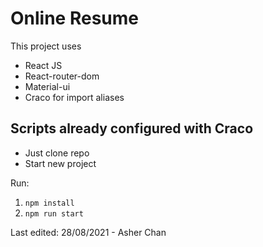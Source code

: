 # Online Resume

This project uses 
- React JS
- React-router-dom
- Material-ui
- Craco for import aliases

## Scripts already configured with Craco

- Just clone repo
- Start new project

Run:
1. `npm install`
2. `npm run start`

Last edited: 28/08/2021 - Asher Chan
